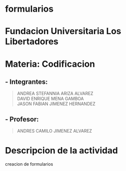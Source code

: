 # formularios
# Fundacion Universitaria Los Libertadores
# Materia: Codificacion
## - Integrantes:
> ANDREA STEFANNIA ARIZA ALVAREZ             
> DAVID ENRIQUE MENA GAMBOA             
> JASON FABIAN JIMENEZ HERNANDEZ             
## - Profesor:
> ANDRES CAMILO JIMENEZ ALVAREZ
# Descripcion de la actividad
creacion de formularios

